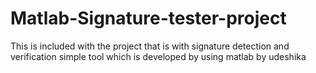 # Matlab-Signature-tester-project
This is included with the project that is with signature detection and verification simple tool which is developed by using matlab by udeshika 
